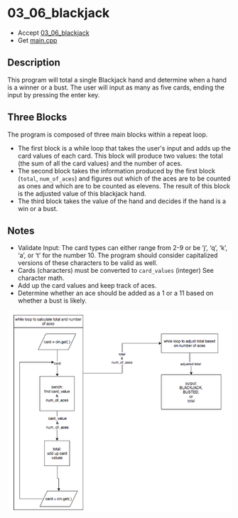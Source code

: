 # 03_06_blackjack

- Accept [03_06_blackjack](https://classroom.github.com/a/LpbK60zi)
- Get [main.cpp](main.cpp)


## Description

This program will total a single Blackjack hand and determine when a hand is a winner or a bust. The user will input as many as five cards, ending the input by pressing the enter key.


## Three Blocks

The program is composed of three main blocks within a repeat loop.

- The first block is a while loop that takes the user's input and adds up the card values of each card. This block will produce two values: the total (the sum of all the card values) and the number of aces.
- The second block takes the information produced by the first block (`total`, `num_of_aces`) and figures out which of the aces are to be counted as ones and which are to be counted as elevens. The result of this block is the adjusted value of this blackjack hand.
- The third block takes the value of the hand and decides if the hand is a win or a bust. 


## Notes

- Validate Input: The card types can either range from 2-9 or be ‘j’, ‘q’, ‘k’, ‘a’, or ‘t’ for the number 10. The program should consider capitalized versions of these characters to be valid as well.
- Cards (characters) must be converted to `card_values` (integer) See character math.
- Add up the card values and keep track of aces.
- Determine whether an ace should be added as a 1 or a 11 based on whether a bust is likely.

![blackjack](blackjack.png)

